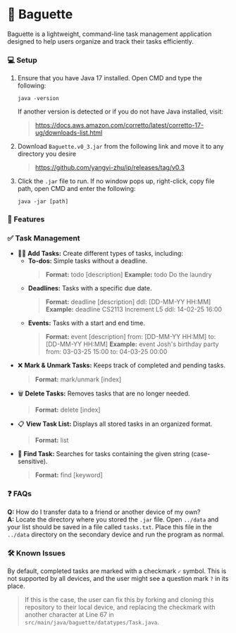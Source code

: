 # 🥖 Baguette

Baguette is a lightweight, command-line task management application designed to help users organize and track their tasks efficiently.

### 💻 Setup
1. Ensure that you have Java 17 installed. Open CMD and type the following:
    ```
    java -version
    ```
   If another version is detected or if you do not have Java installed, visit:
   > https://docs.aws.amazon.com/corretto/latest/corretto-17-ug/downloads-list.html
2. Download `Baguette.v0_3.jar` from the following link and move it to any directory you desire
   > https://github.com/yangyi-zhu/ip/releases/tag/v0.3
3. Click the `.jar` file to run. If no window pops up, right-click, copy file path, open CMD and enter the following:
   ```
   java -jar [path]
   ```

### 📌 Features

### ✅ Task Management
- ✍🏻 **Add Tasks:** Create different types of tasks, including:
    - **To-dos:** Simple tasks without a deadline.
      > **Format:** todo [description]
      > **Example:** todo Do the laundry
    - **Deadlines:** Tasks with a specific due date.
      > **Format:** deadline [description] ddl: [DD-MM-YY HH:MM]
      > **Example:** deadline CS2113 Increment L5 ddl: 14-02-25 16:00
    - **Events:** Tasks with a start and end time.
      > **Format:** event [description] from: [DD-MM-YY HH:MM] to: [DD-MM-YY HH:MM]
      > **Example:** event Josh's birthday party from: 03-03-25 15:00 to: 04-03-25 00:00
- ❌ **Mark & Unmark Tasks:** Keeps track of completed and pending tasks.
  > **Format:** mark/unmark [index]
- 🗑️ **Delete Tasks:** Removes tasks that are no longer needed.
  > **Format:** delete [index]
- 📋 **View Task List:** Displays all stored tasks in an organized format.
  > **Format:** list
- 🔎 **Find Task:** Searches for tasks containing the given string (case-sensitive).
  > **Format:** find [keyword]

### ❓ FAQs
**Q:** How do I transfer data to a friend or another device of my own? <br>
**A:** Locate the directory where you stored the `.jar` file. Open `../data` and your list should be saved in a file called `tasks.txt`. Place this file in the `../data` directory on the secondary device and run the program as normal.

### 🛠️ Known Issues
By default, completed tasks are marked with a checkmark `✓` symbol. This is not supported by all devices, and the user might see a question mark `?` in its place.
> If this is the case, the user can fix this by forking and cloning this repository to their local device, and replacing the checkmark with another character at Line 67 in `src/main/java/baguette/datatypes/Task.java`.
